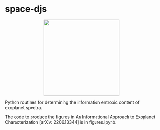 # space-djs

<p align="center">
  <img src="https://user-images.githubusercontent.com/18745184/188200450-f8cd4c5c-5820-4cc6-935e-1cd2cb291eaa.jpg" width="250" height="250">
</p>

Python routines for determining the information entropic content of exoplanet spectra. 

The code to produce the figures in An Informational Approach to Exoplanet Characterization [arXiv: 2206.13344] is in figures.ipynb.


